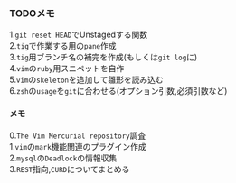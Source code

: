 ### TODOメモ  

1.`git reset HEAD`でUnstagedする関数  
2.`tig`で作業する用の`pane`作成  
3.`tig`用ブランチ名の補完を作成(もしくは`git log`に)  
4.`vim`の`ruby`用スニペットを自作  
5.`vim`の`skeleton`を追加して雛形を読み込む  
6.`zsh`の`usage`を`git`に合わせる(オプション引数,必須引数など)  

#### メモ  

0.`The Vim Mercurial repository`調査  
1.`vim`の`mark`機能関連のプラグイン作成  
2.`mysql`の`Deadlock`の情報収集  
3.`REST`指向,`CURD`についてまとめる  
